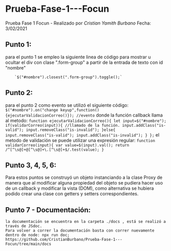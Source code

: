 # Prueba-Fase-1---Focun
Prueba Fase 1 Focun - Realizado por *Cristian Yamith Burbano*
Fecha: 3/02/2021


## Punto 1:
para el punto 1 se empleo la siguiente linea de código para mostrar u ocultar el div con clase ".form-group" a partir de la entrada de texto con id "nombre"

        `$("#nombre").closest(".form-group").toggle();` 

## Punto 2:
para el punto 2 como evento se utilizó el siguiente código:
`$("#nombre").on("change keyup",function(){ejecutarValidacionCorreo()}); //evento`
donde la función callback llama al metodo:
`
function ejecutarValidacionCorreo(){
    let input=$("#nombre");
    if(validarCorreo(input)){ //llamado de la función.
    input.addClass("is-valid");
    input.removeClass("is-invalid");
    }else{
    input.removeClass("is-valid");
    input.addClass("is-invalid");
    }
};
`
el metodo de validación se puede utilizar una expresión regular:
`
function validarCorreo(input){
    var value=$(input).val();
    return /^[^\s@]+@[^\s@]+\.[^\s@]+$/.test(value);
}
`
## Punto 3, 4, 5, 6:
Para estos puntos se construyó un objeto instanciando a la clase Proxy de manera que al modificar alguna propiedad del objeto se pudiera hacer uso de un callback y modificar la vista (DOM), como alternativa se hubiera podido crear una clase con getters y setters correspondientes.

## Punto 7 - Documentación:
    la documentación se encuentra en la carpeta ./docs , está se realizó a través de JSdoc.
    Para volver a correr la documentación basta con correr nuevamente dentro de node: npx run doc;
    https://github.com/CristianBurbano/Prueba-Fase-1---Focun/tree/main/docs

